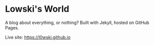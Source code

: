 # Lowski's World

A blog about everything, or nothing? Built with Jekyll, hosted on GitHub Pages.

Live site: https://l0wski.github.io